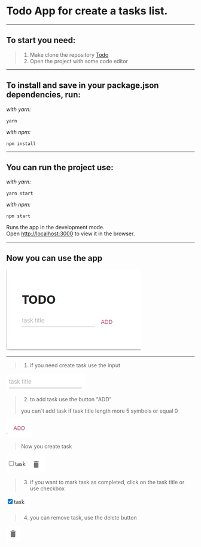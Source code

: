 # Todo App for create a tasks list.
***
## To start you need:

> 1. Make clone the repository
[Todo](https://github.com/It-Shu/testovoe)
> 2. Open the project with some code editor
***
## To install and save in your package.json dependencies, run:
_with yarn:_
```
yarn 
```
_with npm:_
```
npm install 
```

***
## You can run the project use:
_with yarn:_
```
yarn start
```
_with npm:_
```
npm start 
```

Runs the app in the development mode.\
Open [http://localhost:3000](http://localhost:3000) to view it in the browser.
***

## Now you can use the app

![App](src/img/Todo.jpg)

***

>1. if you need create task use the input

![App](src/img/TodoTitle.jpg)

>2. to add task use the button "ADD"
> 
> you can`t add task if task title length more 5 symbols or equal 0

![App](src/img/TodoAdd.jpg)

> Now you create task

![App](src/img/TodoTask.jpg)

>3. if you want to mark task as completed, click on the task title or use checkbox

![App](src/img/TodoCompleted.jpg)

>4. you can remove task, use the delete button

![App](src/img/TodoRem.jpg)